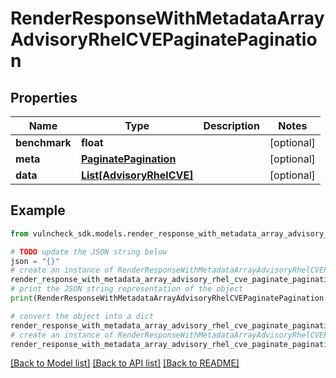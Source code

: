 # RenderResponseWithMetadataArrayAdvisoryRhelCVEPaginatePagination


## Properties

Name | Type | Description | Notes
------------ | ------------- | ------------- | -------------
**benchmark** | **float** |  | [optional] 
**meta** | [**PaginatePagination**](PaginatePagination.md) |  | [optional] 
**data** | [**List[AdvisoryRhelCVE]**](AdvisoryRhelCVE.md) |  | [optional] 

## Example

```python
from vulncheck_sdk.models.render_response_with_metadata_array_advisory_rhel_cve_paginate_pagination import RenderResponseWithMetadataArrayAdvisoryRhelCVEPaginatePagination

# TODO update the JSON string below
json = "{}"
# create an instance of RenderResponseWithMetadataArrayAdvisoryRhelCVEPaginatePagination from a JSON string
render_response_with_metadata_array_advisory_rhel_cve_paginate_pagination_instance = RenderResponseWithMetadataArrayAdvisoryRhelCVEPaginatePagination.from_json(json)
# print the JSON string representation of the object
print(RenderResponseWithMetadataArrayAdvisoryRhelCVEPaginatePagination.to_json())

# convert the object into a dict
render_response_with_metadata_array_advisory_rhel_cve_paginate_pagination_dict = render_response_with_metadata_array_advisory_rhel_cve_paginate_pagination_instance.to_dict()
# create an instance of RenderResponseWithMetadataArrayAdvisoryRhelCVEPaginatePagination from a dict
render_response_with_metadata_array_advisory_rhel_cve_paginate_pagination_from_dict = RenderResponseWithMetadataArrayAdvisoryRhelCVEPaginatePagination.from_dict(render_response_with_metadata_array_advisory_rhel_cve_paginate_pagination_dict)
```
[[Back to Model list]](../README.md#documentation-for-models) [[Back to API list]](../README.md#documentation-for-api-endpoints) [[Back to README]](../README.md)


